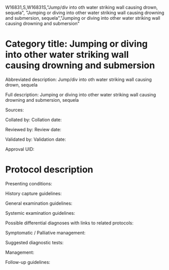 W16831,S,W16831S,"Jump/div into oth water striking wall causing drown, sequela", "Jumping or diving into other water striking wall causing drowning and submersion, sequela","Jumping or diving into other water striking wall causing drowning and submersion"
# Category title: Jumping or diving into other water striking wall causing drowning and submersion

Abbreviated description: Jump/div into oth water striking wall causing drown, sequela

Full description: Jumping or diving into other water striking wall causing drowning and submersion, sequela

Sources:

Collated by:
Collation date:

Reviewed by:
Review date:

Validated by:
Validation date:

Approval UID:

# Protocol description

Presenting conditions:

History capture guidelines:

General examination guidelines:

Systemic examination guidelines:

Possible differential diagnoses with links to related protocols:

Symptomatic / Palliative management:

Suggested diagnostic tests:

Management:

Follow-up guidelines:
